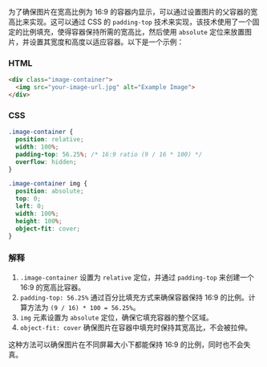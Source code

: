 为了确保图片在宽高比例为 16:9 的容器内显示，可以通过设置图片的父容器的宽高比来实现。这可以通过 CSS 的 `padding-top` 技术来实现，该技术使用了一个固定的比例填充，使得容器保持所需的宽高比，然后使用 `absolute` 定位来放置图片，并设置其宽度和高度以适应容器。以下是一个示例：

### HTML

```html
<div class="image-container">
  <img src="your-image-url.jpg" alt="Example Image">
</div>
```

### CSS

```css
.image-container {
  position: relative;
  width: 100%;
  padding-top: 56.25%; /* 16:9 ratio (9 / 16 * 100) */
  overflow: hidden;
}

.image-container img {
  position: absolute;
  top: 0;
  left: 0;
  width: 100%;
  height: 100%;
  object-fit: cover;
}
```

### 解释

1. `.image-container` 设置为 `relative` 定位，并通过 `padding-top` 来创建一个 16:9 的宽高比容器。
2. `padding-top: 56.25%` 通过百分比填充方式来确保容器保持 16:9 的比例。计算方法为 `(9 / 16) * 100 = 56.25%`。
3. `img` 元素设置为 `absolute` 定位，确保它填充容器的整个区域。
4. `object-fit: cover` 确保图片在容器中填充时保持其宽高比，不会被拉伸。

这种方法可以确保图片在不同屏幕大小下都能保持 16:9 的比例，同时也不会失真。
